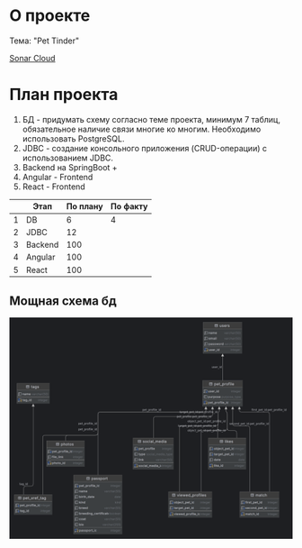 # О проекте

Тема: "Pet Tinder" 

[Sonar Cloud](https://sonarcloud.io/project/overview?id=dburackov_pproj)

# План проекта

1. БД - придумать схему согласно теме проекта, минимум 7 таблиц, обязательное наличие связи многие ко многим. Необходимо использовать PostgreSQL.
2. JDBC - создание консольного приложения (CRUD-операции) с использованием JDBC.
3. Backend на SpringBoot +  
4. Angular - Frontend
5. React - Frontend

| |Этап|По плану|По факту|
|---|-----|-----|-----|
|1|DB|6|4|
|2|JDBC|12||
|3|Backend|100||
|4|Angular|100||
|5|React|100||

## Мощная схема бд

![схема бд](/database_scheme/scheme.png)

